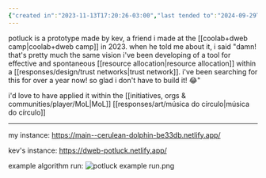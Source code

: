 ```yaml
---
{"created in":"2023-11-13T17:20:26-03:00","last tended to":"2024-09-29T14:47:12-03:00","tags":["🌿","prototype"],"dg-publish":true,"notestage":["🌿"],"permalink":"/prototypes/not-proprietary/potluck/","dgPassFrontmatter":true,"created":"2023-11-13T17:20:26.098-03:00","updated":"2024-09-29T14:47:15.416-03:00"}
---
```


potluck is a prototype made by kev, a friend i made at the [[coolab+dweb camp\|coolab+dweb camp]] in 2023. when he told me about it, i said "damn! that's pretty much the same vision i've been developing of a tool for effective and spontaneous [[resource allocation\|resource allocation]] within a [[responses/design/trust networks\|trust network]]. i've been searching for this for over a year now! so glad i don't have to build it! 😂"

i'd love to have applied it within the [[initiatives, orgs & communities/player/MoL\|MoL]] [[responses/art/música do círculo\|música do círculo]]

---
my instance: https://main--cerulean-dolphin-be33db.netlify.app/

kev's instance: https://dweb-potluck.netlify.app/

example algorithm run:
![potluck example run.png](/img/user/images/prototypes%20&%20experiments/potluck%20example%20run.png)